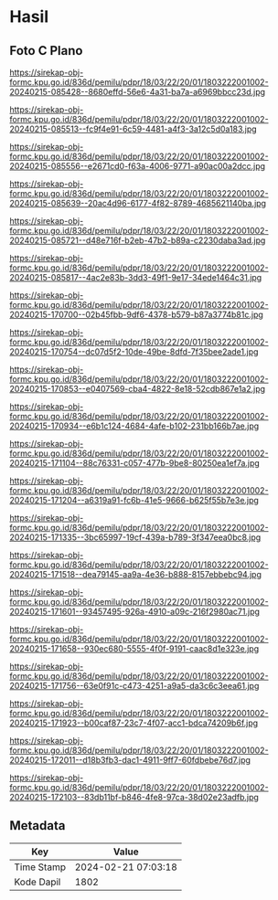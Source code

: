 # Hasil

## Foto C Plano

https://sirekap-obj-formc.kpu.go.id/836d/pemilu/pdpr/18/03/22/20/01/1803222001002-20240215-085428--8680effd-56e6-4a31-ba7a-a6969bbcc23d.jpg

https://sirekap-obj-formc.kpu.go.id/836d/pemilu/pdpr/18/03/22/20/01/1803222001002-20240215-085513--fc9f4e91-6c59-4481-a4f3-3a12c5d0a183.jpg

https://sirekap-obj-formc.kpu.go.id/836d/pemilu/pdpr/18/03/22/20/01/1803222001002-20240215-085556--e2671cd0-f63a-4006-9771-a90ac00a2dcc.jpg

https://sirekap-obj-formc.kpu.go.id/836d/pemilu/pdpr/18/03/22/20/01/1803222001002-20240215-085639--20ac4d96-6177-4f82-8789-4685621140ba.jpg

https://sirekap-obj-formc.kpu.go.id/836d/pemilu/pdpr/18/03/22/20/01/1803222001002-20240215-085721--d48e716f-b2eb-47b2-b89a-c2230daba3ad.jpg

https://sirekap-obj-formc.kpu.go.id/836d/pemilu/pdpr/18/03/22/20/01/1803222001002-20240215-085817--4ac2e83b-3dd3-49f1-9e17-34ede1464c31.jpg

https://sirekap-obj-formc.kpu.go.id/836d/pemilu/pdpr/18/03/22/20/01/1803222001002-20240215-170700--02b45fbb-9df6-4378-b579-b87a3774b81c.jpg

https://sirekap-obj-formc.kpu.go.id/836d/pemilu/pdpr/18/03/22/20/01/1803222001002-20240215-170754--dc07d5f2-10de-49be-8dfd-7f35bee2ade1.jpg

https://sirekap-obj-formc.kpu.go.id/836d/pemilu/pdpr/18/03/22/20/01/1803222001002-20240215-170853--e0407569-cba4-4822-8e18-52cdb867e1a2.jpg

https://sirekap-obj-formc.kpu.go.id/836d/pemilu/pdpr/18/03/22/20/01/1803222001002-20240215-170934--e6b1c124-4684-4afe-b102-231bb166b7ae.jpg

https://sirekap-obj-formc.kpu.go.id/836d/pemilu/pdpr/18/03/22/20/01/1803222001002-20240215-171104--88c76331-c057-477b-9be8-80250ea1ef7a.jpg

https://sirekap-obj-formc.kpu.go.id/836d/pemilu/pdpr/18/03/22/20/01/1803222001002-20240215-171204--a6319a91-fc6b-41e5-9666-b625f55b7e3e.jpg

https://sirekap-obj-formc.kpu.go.id/836d/pemilu/pdpr/18/03/22/20/01/1803222001002-20240215-171335--3bc65997-19cf-439a-b789-3f347eea0bc8.jpg

https://sirekap-obj-formc.kpu.go.id/836d/pemilu/pdpr/18/03/22/20/01/1803222001002-20240215-171518--dea79145-aa9a-4e36-b888-8157ebbebc94.jpg

https://sirekap-obj-formc.kpu.go.id/836d/pemilu/pdpr/18/03/22/20/01/1803222001002-20240215-171601--93457495-926a-4910-a09c-216f2980ac71.jpg

https://sirekap-obj-formc.kpu.go.id/836d/pemilu/pdpr/18/03/22/20/01/1803222001002-20240215-171658--930ec680-5555-4f0f-9191-caac8d1e323e.jpg

https://sirekap-obj-formc.kpu.go.id/836d/pemilu/pdpr/18/03/22/20/01/1803222001002-20240215-171756--63e0f91c-c473-4251-a9a5-da3c6c3eea61.jpg

https://sirekap-obj-formc.kpu.go.id/836d/pemilu/pdpr/18/03/22/20/01/1803222001002-20240215-171923--b00caf87-23c7-4f07-acc1-bdca74209b6f.jpg

https://sirekap-obj-formc.kpu.go.id/836d/pemilu/pdpr/18/03/22/20/01/1803222001002-20240215-172011--d18b3fb3-dac1-4911-9ff7-60fdbebe76d7.jpg

https://sirekap-obj-formc.kpu.go.id/836d/pemilu/pdpr/18/03/22/20/01/1803222001002-20240215-172103--83db11bf-b846-4fe8-97ca-38d02e23adfb.jpg


## Metadata

| Key        | Value               |
| ---------- | ------------------- |
| Time Stamp | 2024-02-21 07:03:18 |
| Kode Dapil | 1802                |



